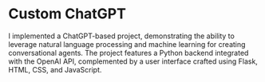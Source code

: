 # Custom ChatGPT

I implemented a ChatGPT-based project, demonstrating the ability to leverage natural language processing and machine learning for creating conversational agents. The project features a Python backend integrated with the OpenAI API, complemented by a user interface crafted using Flask, HTML, CSS, and JavaScript.

